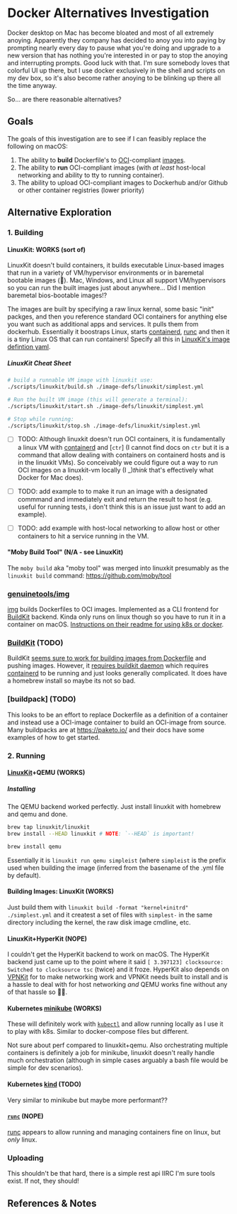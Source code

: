 # Docker Alternatives Investigation

Docker desktop on Mac has become bloated and most of all extremely anoying. Apparently they company has decided to anoy you into paying by prompting nearly every day to pause what you're doing and upgrade to a new version that has nothing you're interested in or pay to stop the anoying and interrupting prompts. Good luck with that. I'm sure somebody loves that colorful UI up there, but I use docker exclusively in the shell and scripts on my dev box, so it's also become rather anoying to be blinking up there all the time anyway.

So... are there reasonable alternatives?

## Goals

The goals of this investigation are to see if I can feasibly replace the following on macOS:

1. The ability to **build** Dockerfile's to [OCI][oci]-compliant [images][oci-bundle].
2. The ability to **run** OCI-compliant images (with _at least_ host-local networking and ability to tty to running container).
3. The ability to upload OCI-compliant images to Dockerhub and/or Github or other container registries (lower priority)

## Alternative Exploration

### 1. Building

#### LinuxKit: WORKS (sort of)

LinuxKit doesn't build containers, it builds executable Linux-based images that run in a variety of VM/hypervisor environments or in baremetal bootable images (🤯). Mac, Windows, and Linux all support VM/hypervisors so you can run the built images just about anywhere... Did I mention baremetal bios-bootable images!?

The images are built by specifying a raw linux kernal, some basic "init" packges, and then you reference standard OCI containers for anything else you want such as additional apps and services. It pulls them from dockerhub. Essentially it boostraps Linux, starts [containerd], [runc] and then it is a tiny Linux OS that can run containers!
Specify all this in [LinuxKit's image defintion yaml][linuxkit-yaml].

##### LinuxKit Cheat Sheet

```sh
# build a runnable VM image with linuxkit use:
./scripts/linuxkit/build.sh ./image-defs/linuxkit/simplest.yml

# Run the built VM image (this will generate a terminal):
./scripts/linuxkit/start.sh ./image-defs/linuxkit/simplest.yml

# Stop while running:
./scripts/linuxkit/stop.sh ./image-defs/linuxkit/simplest.yml
```

- [ ] TODO: Although linuxkit doesn't run OCI containers, it is fundamentally a linux VM with [containerd] and [`ctr`] (I cannot find docs on `ctr` but it is a command that allow dealing with containers on containerd hosts and is in the linuxkit VMs). So conceivably we could figure out a way to run OCI images on a linuxkit-vm locally (I _)_think_ that's effectively what Docker for Mac does).

- [ ] TODO: add example to to make it run an image with a designated commmand and immediately exit and return the result to host (e.g. useful for running tests, i don't think this is an issue just want to add an example).
- [ ] TODO: add example with host-local networking to allow host or other containers to hit a service running in the VM.

#### "Moby Build Tool" (N/A - see LinuxKit)

The `moby build` aka "moby tool" was merged into linuxkit presumably as the `linuxkit build` command: https://github.com/moby/tool

### [genuinetools/img][img]

[img] builds Dockerfiles to OCI images. Implemented as a CLI frontend for [BuildKit] backend. Kinda only runs on linux though so you have to run it in a container on macOS. [Instructions on their readme for using k8s or docker](https://github.com/genuinetools/img#running-with-docker).

### [BuildKit] (TODO)

BuildKit [seems sure to work for building images from Dockerfile](https://github.com/moby/buildkit#exploring-dockerfiles) and pushing images. However, it [requires buildkit daemon](https://github.com/moby/buildkit#starting-the-buildkitd-daemon) which requires [containerd] to be running and just looks generally complicated. It does have a homebrew install so maybe its not so bad.

### [buildpack] (TODO)

This looks to be an effort to replace Dockerfile as a definition of a container and instead use a OCI-image container to build an OCI-image from source.
Many buildpacks are at https://paketo.io/ and their docs have some examples of how to get started.

### 2. Running

#### [LinuxKit][linuxkit]+QEMU (WORKS)

##### Installing

The QEMU backend worked perfectly. Just install linuxkit with homebrew and qemu and done.

```sh
brew tap linuxkit/linuxkit
brew install --HEAD linuxkit # NOTE: `--HEAD` is important!
```

```sh
brew install qemu
```

Essentially it is `linuxkit run qemu simpleist` (where `simpleist` is the prefix used when building the image (inferred from the basename of the .yml file by default).

#### Building Images: LinuxKit (WORKS)

Just build them with `linuxkit build -format "kernel+initrd" ./simplest.yml` and it createst a set of files with `simplest-` in the same directory including the kernel, the raw disk image cmdline, etc.

#### LinuxKit+HyperKit (NOPE)

I couldn't get the HyperKit backend to work on macOS. The HyperKit backend just came up to the point where it said `[ 3.397123] clocksource: Switched to clocksource tsc` (twice) and it froze.
HyperKit also depends on [VPNKit] for to make networking work and VPNKit needs built to install and is a hassle to deal with for host networking _and_ QEMU works fine without any of that hassle so 🤷‍♂️.

#### Kubernetes [minikube] (WORKS)

These will definitely work with [`kubectl`][kubectl] and allow running locally as I use it to play with k8s. Similar to docker-compose files but different.

Not sure about perf compared to linuxkit+qemu. Also orchestrating multiple containers is definitely a job for minikube, linuxkit doesn't really handle much orchestration (although in simple cases arguably a bash file would be simple for dev scenarios).

#### Kubernetes [kind] (TODO)

Very similar to minikube but maybe more performant??

#### [`runc`][runc] (NOPE)

[runc] appears to allow running and managing containers fine on linux, but _only_ linux.

### Uploading

This shouldn't be that hard, there is a simple rest api IIRC I'm sure tools exist. If not, they should!

## References & Notes

[oci]: https://opencontainers.org/
[oci-bundle]: https://github.com/opencontainers/runtime-spec/tree/v1.0.0-rc2
[runc]: https://github.com/opencontainers/runc
[linuxkit]: https://github.com/linuxkit/linuxkit/
[vpnkit]: https://github.com/moby/vpnkit
[linuxkit-yaml]: https://github.com/linuxkit/linuxkit/blob/master/docs/yaml.md
[containerd]: https://github.com/containerd/containerd
[runc]: https://github.com/opencontainers/runc
[kubectl]: https://kubernetes.io/docs/reference/kubectl/overview/
[minikube]: https://minikube.sigs.k8s.io/docs/
[kind]: https://kind.sigs.k8s.io/
[buildkit]: https://github.com/moby/buildkit#exploring-dockerfiles
[buildpacks]: https://buildpacks.io/docs/concepts/
[img]: https://github.com/genuinetools/img
[ctr]: https://github.com/containerd/containerd/blob/main/cmd/ctr/app/main.go#L61
